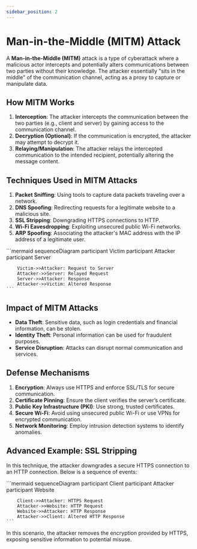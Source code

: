 ```yaml
---
sidebar_position: 2
---
```


# Man-in-the-Middle (MITM) Attack

A **Man-in-the-Middle (MITM)** attack is a type of cyberattack where a malicious actor intercepts and potentially alters communications between two parties without their knowledge. The attacker essentially "sits in the middle" of the communication channel, acting as a proxy to capture or manipulate data.

## How MITM Works

1. **Interception**: The attacker intercepts the communication between the two parties (e.g., client and server) by gaining access to the communication channel.
2. **Decryption (Optional)**: If the communication is encrypted, the attacker may attempt to decrypt it.
3. **Relaying/Manipulation**: The attacker relays the intercepted communication to the intended recipient, potentially altering the message content.

## Techniques Used in MITM Attacks

1. **Packet Sniffing**: Using tools to capture data packets traveling over a network.
2. **DNS Spoofing**: Redirecting requests for a legitimate website to a malicious site.
3. **SSL Stripping**: Downgrading HTTPS connections to HTTP.
4. **Wi-Fi Eavesdropping**: Exploiting unsecured public Wi-Fi networks.
5. **ARP Spoofing**: Associating the attacker's MAC address with the IP address of a legitimate user.

<div style={{textAlign: 'center'}}>
    ```mermaid
    sequenceDiagram
        participant Victim
        participant Attacker
        participant Server

        Victim->>Attacker: Request to Server
        Attacker->>Server: Relayed Request
        Server->>Attacker: Response
        Attacker->>Victim: Altered Response
    ```

</div>

## Impact of MITM Attacks

- **Data Theft**: Sensitive data, such as login credentials and financial information, can be stolen.
- **Identity Theft**: Personal information can be used for fraudulent purposes.
- **Service Disruption**: Attacks can disrupt normal communication and services.

## Defense Mechanisms

1. **Encryption**: Always use HTTPS and enforce SSL/TLS for secure communication.
2. **Certificate Pinning**: Ensure the client verifies the server’s certificate.
3. **Public Key Infrastructure (PKI)**: Use strong, trusted certificates.
4. **Secure Wi-Fi**: Avoid using unsecured public Wi-Fi or use VPNs for encrypted communication.
5. **Network Monitoring**: Employ intrusion detection systems to identify anomalies.

## Advanced Example: SSL Stripping

In this technique, the attacker downgrades a secure HTTPS connection to an HTTP connection. Below is a sequence of events:

<div style={{textAlign: 'center'}}>
    ```mermaid
    sequenceDiagram
        participant Client
        participant Attacker
        participant Website

        Client->>Attacker: HTTPS Request
        Attacker->>Website: HTTP Request
        Website->>Attacker: HTTP Response
        Attacker->>Client: Altered HTTP Response
    ```

</div>

In this scenario, the attacker removes the encryption provided by HTTPS, exposing sensitive information to potential misuse.

